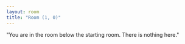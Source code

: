 ```yaml
---
layout: room
title: "Room (1, 0)"
---
```


"You are in the room below the starting room. There is nothing here."
